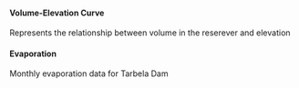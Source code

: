 #### Volume-Elevation Curve 
Represents the relationship between volume in the reserever and elevation

#### Evaporation 
Monthly evaporation data for Tarbela Dam
